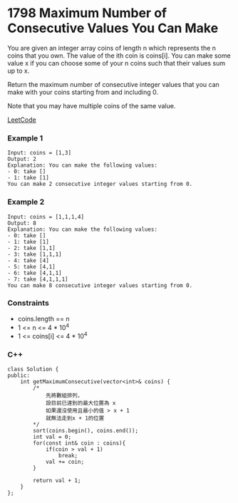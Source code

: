 # 1798 Maximum Number of Consecutive Values You Can Make

You are given an integer array coins of length n which represents the n coins that you own. The value of the ith coin is coins[i]. You can make some value x if you can choose some of your n coins such that their values sum up to x.

Return the maximum number of consecutive integer values that you can make with your coins starting from and including 0.

Note that you may have multiple coins of the same value.

[LeetCode](https://leetcode.cn/problems/maximum-number-of-consecutive-values-you-can-make/description/)

### Example 1

```
Input: coins = [1,3]
Output: 2
Explanation: You can make the following values:
- 0: take []
- 1: take [1]
You can make 2 consecutive integer values starting from 0.
```

### Example 2

```
Input: coins = [1,1,1,4]
Output: 8
Explanation: You can make the following values:
- 0: take []
- 1: take [1]
- 2: take [1,1]
- 3: take [1,1,1]
- 4: take [4]
- 5: take [4,1]
- 6: take [4,1,1]
- 7: take [4,1,1,1]
You can make 8 consecutive integer values starting from 0.
```


### Constraints

* coins.length == n
* 1 <= n <= 4 * 10<sup>4</sup>
* 1 <= coins[i] <= 4 * 10<sup>4</sup>


### C++ 

```
class Solution {
public:
    int getMaximumConsecutive(vector<int>& coins) {
        /*
            先將數組排列，
            設目前已達到的最大位置為 x
            如果還沒使用且最小的值 > x + 1
            就無法走到x + 1的位置
        */
        sort(coins.begin(), coins.end());
        int val = 0;
        for(const int& coin : coins){
            if(coin > val + 1)
                break;
            val += coin;
        }

        return val + 1;
    }
};
```